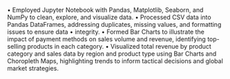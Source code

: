 •	Employed Jupyter Notebook with Pandas, Matplotlib, Seaborn, and NumPy to clean, explore, and visualize data.
•	Processed CSV data into Pandas DataFrames, addressing duplicates, missing values, and formatting issues to ensure data
•	integrity.
•	Formed Bar Charts to illustrate the impact of payment methods on sales volume and revenue, identifying top-selling products in each category.
•	Visualized total revenue by product category and sales data by region and product type using Bar Charts and Choropleth Maps, highlighting trends to inform tactical decisions and global market strategies.
